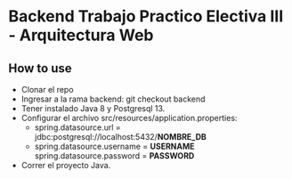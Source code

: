 # Backend Trabajo Practico Electiva III - Arquitectura Web

## How to use

- Clonar el repo
- Ingresar a la rama backend: git checkout backend
- Tener instalado Java 8 y Postgresql 13.
- Configurar el archivo src/resources/application.properties:
  - spring.datasource.url = jdbc:postgresql://localhost:5432/__NOMBRE_DB__
  - spring.datasource.username = __USERNAME__
    spring.datasource.password = __PASSWORD__
- Correr el proyecto Java.
